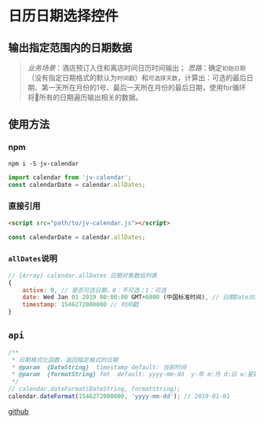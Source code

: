 # 日历日期选择控件
## 输出指定范围内的日期数据
> _业务场景_：酒店预订入住和离店时间日历时间输出；
> _思路_：确定`初始日期`（没有指定日期格式的默认为`时间戳`）和`可选择天数`，计算出：可选的最后日期、第一天所在月份的1号、最后一天所在月份的最后日期，使用for循环将所有的日期遍历输出相关的数据。
## 使用方法
### npm
```
npm i -S jv-calendar
```
```js
import calendar from 'jv-calendar';
const calendarDate = calendar.allDates;
```
### 直接引用
```html
<script src="path/to/jv-calendar.js"></script>
```
```js
const calendarDate = calendar.allDates;
```
### `allDates`说明
```js
// {Array} calendar.allDates 日期对象数组列表
{
    active: 0, // 是否可选日期，0：不可选；1：可选
    date: Wed Jan 01 2019 00:00:00 GMT+0800 (中国标准时间), // 日期Date对象
    timestamp: 1546272000000 // 时间戳
}
```
## `api`
```js
/**
 * 日期格式化函数，返回指定格式的日期
 * @param  {DateString}  timestamp default: 当前时间
 * @param  {formatString} fmt  default: yyyy-mm-dd  y:年 m:月 d:日 w:星期 h:小时 M:分钟 s:秒
 */
// calendar.dateFormat(DateString, formatString);
calendar.dateFormat(1546272000000, 'yyyy-mm-dd'); // 2019-01-01
```
[github](https://github.com/Jv-Juven/jscode/tree/master/lib/jv-calendar)